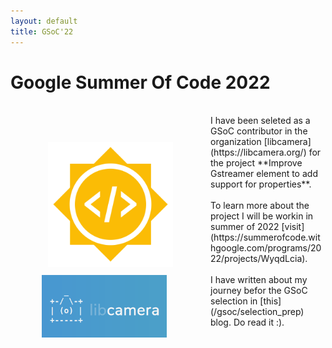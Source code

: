 ```yaml
---
layout: default
title: GSoC'22
---
```


# Google Summer Of Code 2022
<!-- <img src="/assets/Gsoc_icon.png" alt="gsoc_icon" width="200"/> -->

<div class="row" style="float: left; padding: 50px">
  <div >
    <img src="/assets/Gsoc_icon.png" alt="gsoc_icon" width="200" style="padding: 10px"/>
  </div>
  <div>
    <img src="/assets/libcamera.png" alt="libcamera" width="200"/>
  </div>
</div>
<br>
I have been seleted as a GSoC contributor in the organization [libcamera](https://libcamera.org/) for the project **Improve Gstreamer element to add support for properties**.
<br>
<br>
To learn more about the project I will be workin in summer of 2022 [visit](https://summerofcode.withgoogle.com/programs/2022/projects/WyqdLcia).
<br>
<br>
I have written about my journey befor the GSoC selection in [this](/gsoc/selection_prep) blog. Do read it :).
<br>
<br>

<!-- [GSoC 2022 Progress Tracker](/gsoc/home)  -->